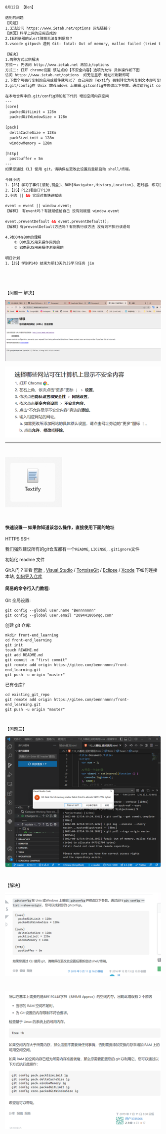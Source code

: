 ```html
8月12日 【Ben】

遇到的问题
【问题】
1.无法访问 https://www.ietab.net/options 网址链接？
【原因】科学上网的应用造成的
2.IE浏览器的alert弹窗无法复制信息？
3.vscode gitpush 遇到 Git: fatal: Out of memory, malloc failed (tried to allocate 947912704 bytes)

【解决】
1.两种方式以供解决
方式一: 先访问 http://www.ietab.net 再加上/options
方式二: 打开 chrome设置 该站点的【不安全内容】选项为允许 具体操作如下图
访问 https://www.ietab.net/options  如无法显示 地址栏刷新即可
2.下载个可强行复制的应用或插件就可以了 自己用的 Textify 强制转化为可复制文本即可复制粘贴
3.git/config在 Unix 或Windows 上编辑.gitconfig并修改以下参数。通过运行git config --list --show-origin，您可以找到您的 gitconfigs。

在本地仓库中的.git/config添加如下代码 增加空闲内存空间
---
[core]
  packedGitLimit = 128m
  packedGitWindowSize = 128m

[pack]
  deltaCacheSize = 128m
  packSizeLimit = 128m
  windowMemory = 128m

[http]
  postbuffer = 5m
---
如果您通过 CLI 使用 git，请确保在更改此设置后重新启动 shell/终端。

今日小结
1.【JS】学习了事件[滚轮,键盘]、BOM[Navigator,History,Location]、定时器、练习[键盘移动div,切换图片,修改div移动,定时器延时调用]
2.【JS】P121看到了P130
3.小结 || && 实现对象快速赋值

event = event || window.event; 
【解释】 有event吗？有就赋值给自己 没有则赋值 window.event

event.preventDefault && event.preventDefault();
【解释】有preventDefault方法吗？有则执行该方法 没有则不执行该语句

4.对DOM与BOM的理解
    ① DOM是JS用来操作网页的
    ② BOM是JS用来操作浏览器的

明日计划
1.【JS】学到P140 结束为期13天的JS学习任务 jin
```

​	

​	

【问题一 解决】

![image-20220812155544859](8月12日.assets/image-20220812155544859.png)

![image-20220812160537807](8月12日.assets/image-20220812160537807.png)

---

​	

![image-20220812170726275](8月12日.assets/image-20220812170726275.png)

​	

#### 快速设置— 如果你知道该怎么操作，直接使用下面的地址

HTTPS  SSH

我们强烈建议所有的git仓库都有一个`README`, `LICENSE`, `.gitignore`文件

初始化 readme 文件

Git入门？查看 [帮助](https://gitee.com/oschina/git-osc/wikis/帮助) , [Visual Studio](https://gitee.com/help/articles/4118) / [TortoiseGit](http://my.oschina.net/longxuu/blog/141699) / [Eclipse](https://gitee.com/help/articles/4119) / [Xcode](http://my.oschina.net/zxs/blog/142544) 下如何连接本站, [如何导入仓库](http://www.oschina.net/question/82993_133520)

#### 简易的命令行入门教程:

Git 全局设置:

```
git config --global user.name "Bennnnnnn"
git config --global user.email "209441806@qq.com"
```

创建 git 仓库:

```
mkdir front-end_learning
cd front-end_learning
git init 
touch README.md
git add README.md
git commit -m "first commit"
git remote add origin https://gitee.com/bennnnnnn/front-end_learning.git
git push -u origin "master"
```

已有仓库?

```
cd existing_git_repo
git remote add origin https://gitee.com/bennnnnnn/front-end_learning.git
git push -u origin "master"
```

​	

【问题三】

![image-20220812234053784](8月12日.assets/image-20220812234053784.png)

​	

【解决】

![image-20220812234109113](8月12日.assets/image-20220812234109113.png)

​	

![image-20220812234317924](8月12日.assets/image-20220812234317924.png)